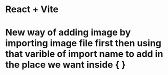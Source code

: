 # React + Vite


# New way of adding image by importing image file first then using that varible of import name to add in the place we want inside { }